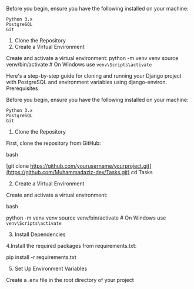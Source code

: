 Before you begin, ensure you have the following installed on your machine:

    Python 3.x
    PostgreSQL
    Git

1. Clone the Repository
2. Create a Virtual Environment

Create and activate a virtual environment: python -m venv venv
source venv/bin/activate  # On Windows use `venv\Scripts\activate`

Here's a step-by-step guide for cloning and running your Django project with PostgreSQL and environment variables using django-environ.
Prerequisites

Before you begin, ensure you have the following installed on your machine:

    Python 3.x
    PostgreSQL
    Git

1. Clone the Repository

First, clone the repository from GitHub:

bash

[git clone https://github.com/yourusername/yourproject.git](https://github.com/Muhammadaziz-dev/Tasks.git)
cd Tasks

2. Create a Virtual Environment

Create and activate a virtual environment:

bash

python -m venv venv
source venv/bin/activate  # On Windows use `venv\Scripts\activate`

3. Install Dependencies

4.Install the required packages from requirements.txt:


pip install -r requirements.txt

5. Set Up Environment Variables

Create a .env file in the root directory of your project

